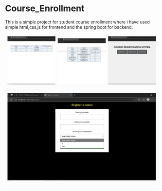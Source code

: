 # Course_Enrollment
This is a simple project for student course enrollment where i have used simple html,css,js for frontend and the spring boot for backend.

![image alt](https://github.com/Sathyapriyasakthivel/Course_Enrollment/blob/bae1205a9875fcd329409569afbaed69955d17e4/WhatsApp%20Image%202025-07-01%20at%2022.28.40_b3a66108.jpg)
